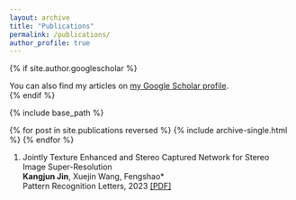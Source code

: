 ```yaml
---
layout: archive
title: "Publications"
permalink: /publications/
author_profile: true
---
```


{% if site.author.googlescholar %}
  <div class="wordwrap">You can also find my articles on <a href="https://scholar.google.com/citations?user=MjUm33wAAAAJ&hl=zh-CN">my Google Scholar profile</a>.</div>
{% endif %}

{% include base_path %}

{% for post in site.publications reversed %}
  {% include archive-single.html %}
{% endfor %}
1. Jointly Texture Enhanced and Stereo Captured Network for Stereo Image Super-Resolution <br>  **Kangjun Jin**, Xuejin Wang, Fengshao* <br> Pattern Recognition Letters, 2023 <a href="https://www.sciencedirect.com/science/article/abs/pii/S0167865523000442">[PDF]</a>
